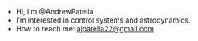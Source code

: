 -  Hi, I’m @AndrewPatella
-  I’m interested in control systems and astrodynamics.
-  How to reach me: ajpatella22@gmail.com


<!---
AndrewPatella/AndrewPatella is a ✨ special ✨ repository because its `README.md` (this file) appears on your GitHub profile.
You can click the Preview link to take a look at your changes.
--->
